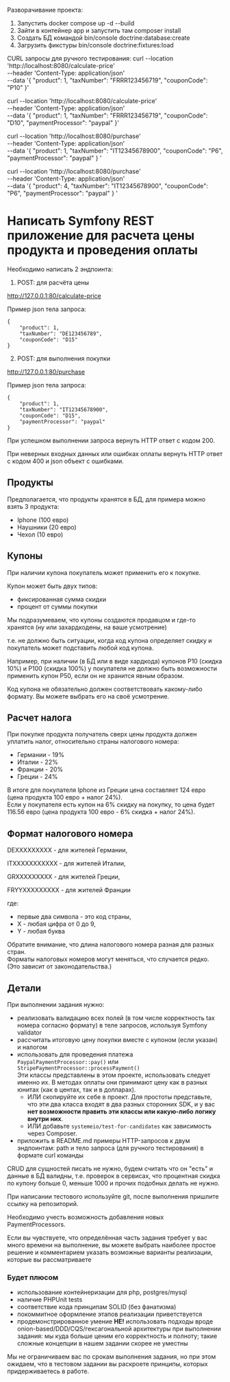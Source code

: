 Разворачивание проекта:
1. Запустить docker compose up -d --build
2. Зайти в контейнер app и запустить там composer install
3. Cоздать БД командой bin/console doctrine:database:create
4. Загрузить фикстуры bin/console doctrine:fixtures:load

CURL запросы для ручного тестирования:
curl --location 'http://localhost:8080/calculate-price' \
--header 'Content-Type: application/json' \
--data '{
"product": 1,
"taxNumber": "FRRR123456719",
"couponCode": "P10"
}'

curl --location 'http://localhost:8080/calculate-price' \
--header 'Content-Type: application/json' \
--data '{
"product": 1,
"taxNumber": "FRRR123456719",
"couponCode": "D10",
"paymentProcessor": "paypal"
}'

curl --location 'http://localhost:8080/purchase' \
--header 'Content-Type: application/json' \
--data '{
"product": 1,
"taxNumber": "IT12345678900",
"couponCode": "P6",
"paymentProcessor": "paypal"
}
'

curl --location 'http://localhost:8080/purchase' \
--header 'Content-Type: application/json' \
--data '{
"product": 4,
"taxNumber": "IT12345678900",
"couponCode": "P6",
"paymentProcessor": "paypal"
}
'

# Написать Symfony REST приложение для расчета цены продукта и проведения оплаты

Необходимо написать 2 эндпоинта:
1. POST: для расчёта цены
   
http://127.0.0.1:80/calculate-price

Пример json тела запроса:
```
{
    "product": 1,
    "taxNumber": "DE123456789",
    "couponCode": "D15"
}
```
2. POST: для выполнения покупки
   
http://127.0.0.1:80/purchase

Пример json тела запроса:
```
{
    "product": 1,
    "taxNumber": "IT12345678900",
    "couponCode": "D15",
    "paymentProcessor": "paypal"
}
```

При успешном выполнении запроса вернуть HTTP ответ с кодом 200.

При неверных входных данных или ошибках оплаты вернуть HTTP ответ с кодом 400 и json объект с ошибками.

## Продукты
Предполагается, что продукты хранятся в БД, для примера можно взять 3 продукта:
- Iphone (100 евро)
- Наушники (20 евро)
- Чехол (10 евро)

## Купоны
При наличии купона покупатель может применить его к покупке.

Купон может быть двух типов:
- фиксированная сумма скидки
- процент от суммы покупки
  
Мы подразумеваем, что купоны создаются продавцом и где-то хранятся (ну или захардкодены, на ваше усмотрение)

т.е. не должно быть ситуации, когда код купона определяет скидку и покупатель может подставить любой код купона.

Например, при наличии (в БД или в виде хардкода) купонов P10 (скидка 10%) и P100 (скидка 100%) у покупателя не должно быть возможности применить купон P50, если он не хранится явным образом.

Код купона не обязательно должен соответствовать какому-либо формату. Вы можете выбрать его на своё усмотрение.


## Расчет налога
При покупке продукта получатель сверх цены продукта должен уплатить налог, относительно страны налогового номера:
- Германии - 19%
- Италии - 22%
- Франции - 20%
- Греции - 24%

В итоге для покупателя Iphone из Греции цена составляет 124 евро (цена продукта 100 евро + налог 24%).  
Если у покупателя есть купон на 6% скидку на покупку, то цена будет 116.56 евро (цена продукта 100 евро - 6% скидка + налог 24%).

## Формат налогового номера
DEXXXXXXXXX - для жителей Германии,

ITXXXXXXXXXXX - для жителей Италии,

GRXXXXXXXXX - для жителей Греции,

FRYYXXXXXXXXX - для жителей Франции

где: 
- первые два символа - это код страны,
- X - любая цифра от 0 до 9,
- Y - любая буква

Обратите внимание, что длина налогового номера разная для разных стран.  
Форматы налоговых номеров могут меняться, что случается редко. (Это зависит от законодательства.)

## Детали
При выполнении задания нужно:
- реализовать валидацию всех полей (в том числе корректность tax номера согласно формату) в теле запросов, используя Symfony validator
- рассчитать итоговую цену покупки вместе с купоном (если указан) и налогом
- использовать для проведения платежа `PaypalPaymentProcessor::pay()` или `StripePaymentProcessor::processPayment()`  
Эти классы представлены в этом проекте, использовать следует именно их. В методах оплаты они принимают цену как в разных юнитах (как в центах, так и в долларах).
    - ИЛИ скопируйте их себе в проект. Для простоты представьте, что эти два класса входят в два разных сторонних SDK, и у вас **нет возможности править эти классы или какую-либо логику внутри них**.
    - ИЛИ добавьте `systemeio/test-for-candidates` как зависимость через Composer.
- приложить в README.md примеры HTTP-запросов к двум эндпоинтам: path и тело запроса (для ручного тестирования) в формате curl команды

CRUD для сущностей писать не нужно, будем считать что он "есть" и данные в БД валидны, т.е. проверок в сервисах, что процентная скидка по купону больше 0, меньше 1000 и прочих подобных делать не нужно.

При написании тестового используйте git, после выполнения пришлите ссылку на репозиторий.

Необходимо учесть возможность добавления новых PaymentProcessors.

Если вы чувствуете, что определённая часть задания требует у вас много времени на выполнение, вы можете выбрать наиболее простое решение и комментарием указать возможные варианты реализации, которые вы рассматриваете

### Будет плюсом
- использование контейнеризации для php, postgres/mysql
- наличие PHPUnit tests
- соответствие кода принципам SOLID (без фанатизма)
- покоммитное оформление этапов реализации приветствуется
- продемонстрированное умение **НЕ!** использовать подходы вроде onion-based/DDD/CQS/гексагональной архитектуры при выполнении задания: мы куда больше ценим его корректность и полноту; такие сложные концепции в нашем задании скорее не уместны

Мы не ограничиваем вас по срокам выполнения задания, но при этом ожидаем, что в тестовом задании вы раскроете принципы, которых придерживаетесь в работе. 
